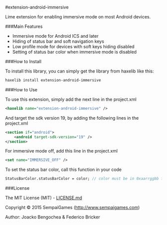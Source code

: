 #extension-android-immersive

Lime extension for enabling immersive mode on most Android devices.

###Main Features

* Immersive mode for Android ICS and later
* Hiding of status bar and soft navigation keys
* Low profile mode for devices with soft keys hiding disabled
* Setting of status bar color when immersive mode is disabled

###How to Install

To install this library, you can simply get the library from haxelib like this:
```bash
haxelib install extension-android-immersive
```

###How to Use

To use this extension, simply add the next line in the project.xml
```xml
<haxelib name="extension-android-immersive" />
```
And target the sdk version 19, by adding the following lines in the project.xml
```xml
<section if="android">
	<android target-sdk-version="19" />
</section>
```
For immersive mode off, add this line in the project.xml
```xml
<set name="IMMERSIVE_OFF" />
```
To set the status bar color, call this function in your code
```Haxe
StatusBarColor.statusBarColor = color; // color must be in 0xaarrggbb format
```


###License

The MIT License (MIT) - [LICENSE.md](LICENSE.md)

Copyright &copy; 2015 SempaiGames (http://www.sempaigames.com)

Author: Joacko Bengochea & Federico Bricker
